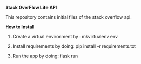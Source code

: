 **Stack OverFlow Lite API**

This repository contains initial files of the stack overflow api.

**How to Install**

1. Create a virtual environment by : mkvirtualenv env

2. Install requirements by doing: pip install -r requirements.txt

3. Run the app by doing: flask run




